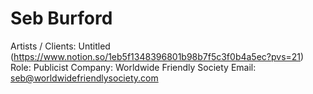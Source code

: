 # Seb Burford

Artists / Clients: Untitled (https://www.notion.so/1eb5f1348396801b98b7f5c3f0b4a5ec?pvs=21)
Role: Publicist
Company: Worldwide Friendly Society
Email: seb@worldwidefriendlysociety.com
